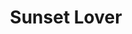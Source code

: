---
layout: product
id: 1419069161534
title: Sunset Lover
body_html: >-
  <p>Taken above the Fraser river in BC in the summer of 2017.</p>

  <p>Jacquelynn and I were flying to Ottawa to visit my family when I took this photo. This one always reminds me of a Disney intro and I keep expecting to fly backwards over the castle. </p>
vendor: Connell McCarthy
product_type: Photo Print
created_at: 2018-08-22T19:54:11-04:00
handle: sunset-lover
updated_at: 2022-01-18T10:42:35-05:00
published_at: 2018-08-22T19:38:24-04:00
template_suffix: ""
status: active
published_scope: global
tags: Batch 01, Print, River, sunrise, sunset, valley
admin_graphql_api_id: gid://shopify/Product/1419069161534
variants:
  - id: 39577218678846
    product_id: 1419069161534
    title: 8x10” / Full Colour
    price: "35.00"
    sku: CM-PP-B1-13-XXS-FC
    position: 1
    inventory_policy: deny
    compare_at_price: null
    fulfillment_service: manual
    inventory_management: null
    option1: 8x10”
    option2: Full Colour
    option3: null
    created_at: 2021-09-01T15:06:46-04:00
    updated_at: 2021-09-01T15:07:04-04:00
    taxable: true
    barcode: ""
    grams: 208
    image_id: 6301691576382
    weight: 0.208
    weight_unit: kg
    inventory_item_id: 41671659323454
    inventory_quantity: 0
    old_inventory_quantity: 0
    requires_shipping: true
    admin_graphql_api_id: gid://shopify/ProductVariant/39577218678846
  - id: 39577218711614
    product_id: 1419069161534
    title: 8x10” / Black & White
    price: "35.00"
    sku: CM-PP-B1-13-XXS-BW
    position: 2
    inventory_policy: deny
    compare_at_price: null
    fulfillment_service: manual
    inventory_management: null
    option1: 8x10”
    option2: Black & White
    option3: null
    created_at: 2021-09-01T15:06:46-04:00
    updated_at: 2021-09-01T15:07:04-04:00
    taxable: true
    barcode: ""
    grams: 208
    image_id: 6301691510846
    weight: 0.208
    weight_unit: kg
    inventory_item_id: 41671659356222
    inventory_quantity: 0
    old_inventory_quantity: 0
    requires_shipping: true
    admin_graphql_api_id: gid://shopify/ProductVariant/39577218711614
  - id: 39577218744382
    product_id: 1419069161534
    title: 8.5x11” / Full Colour
    price: "35.00"
    sku: CM-PP-B1-13-XS-FC
    position: 3
    inventory_policy: deny
    compare_at_price: null
    fulfillment_service: manual
    inventory_management: null
    option1: 8.5x11”
    option2: Full Colour
    option3: null
    created_at: 2021-09-01T15:06:46-04:00
    updated_at: 2021-09-01T15:07:04-04:00
    taxable: true
    barcode: ""
    grams: 208
    image_id: 6301691576382
    weight: 0.208
    weight_unit: kg
    inventory_item_id: 41671659388990
    inventory_quantity: 0
    old_inventory_quantity: 0
    requires_shipping: true
    admin_graphql_api_id: gid://shopify/ProductVariant/39577218744382
  - id: 39577218777150
    product_id: 1419069161534
    title: 8.5x11” / Black & White
    price: "35.00"
    sku: CM-PP-B1-13-XS-BW
    position: 4
    inventory_policy: deny
    compare_at_price: null
    fulfillment_service: manual
    inventory_management: null
    option1: 8.5x11”
    option2: Black & White
    option3: null
    created_at: 2021-09-01T15:06:46-04:00
    updated_at: 2021-09-01T15:07:04-04:00
    taxable: true
    barcode: ""
    grams: 208
    image_id: 6301691510846
    weight: 0.208
    weight_unit: kg
    inventory_item_id: 41671659421758
    inventory_quantity: 0
    old_inventory_quantity: 0
    requires_shipping: true
    admin_graphql_api_id: gid://shopify/ProductVariant/39577218777150
  - id: 39577218809918
    product_id: 1419069161534
    title: 13x19” / Full Colour
    price: "40.00"
    sku: CM-PP-B1-13-S-FC
    position: 5
    inventory_policy: deny
    compare_at_price: null
    fulfillment_service: manual
    inventory_management: null
    option1: 13x19”
    option2: Full Colour
    option3: null
    created_at: 2021-09-01T15:06:46-04:00
    updated_at: 2021-09-01T15:07:04-04:00
    taxable: true
    barcode: ""
    grams: 208
    image_id: 6301691576382
    weight: 0.208
    weight_unit: kg
    inventory_item_id: 41671659454526
    inventory_quantity: 0
    old_inventory_quantity: 0
    requires_shipping: true
    admin_graphql_api_id: gid://shopify/ProductVariant/39577218809918
  - id: 39577218842686
    product_id: 1419069161534
    title: 13x19” / Black & White
    price: "40.00"
    sku: CM-PP-B1-13-S-BW
    position: 6
    inventory_policy: deny
    compare_at_price: null
    fulfillment_service: manual
    inventory_management: null
    option1: 13x19”
    option2: Black & White
    option3: null
    created_at: 2021-09-01T15:06:46-04:00
    updated_at: 2021-09-01T15:07:04-04:00
    taxable: true
    barcode: ""
    grams: 208
    image_id: 6301691510846
    weight: 0.208
    weight_unit: kg
    inventory_item_id: 41671659487294
    inventory_quantity: 0
    old_inventory_quantity: 0
    requires_shipping: true
    admin_graphql_api_id: gid://shopify/ProductVariant/39577218842686
  - id: 39577218875454
    product_id: 1419069161534
    title: 16x20” / Full Colour
    price: "50.00"
    sku: CM-PP-B1-13-M-FC
    position: 7
    inventory_policy: deny
    compare_at_price: null
    fulfillment_service: manual
    inventory_management: null
    option1: 16x20”
    option2: Full Colour
    option3: null
    created_at: 2021-09-01T15:06:46-04:00
    updated_at: 2021-09-01T15:07:04-04:00
    taxable: true
    barcode: ""
    grams: 208
    image_id: 6301691576382
    weight: 0.208
    weight_unit: kg
    inventory_item_id: 41671659520062
    inventory_quantity: 0
    old_inventory_quantity: 0
    requires_shipping: true
    admin_graphql_api_id: gid://shopify/ProductVariant/39577218875454
  - id: 39577218908222
    product_id: 1419069161534
    title: 16x20” / Black & White
    price: "50.00"
    sku: CM-PP-B1-13-M-BW
    position: 8
    inventory_policy: deny
    compare_at_price: null
    fulfillment_service: manual
    inventory_management: null
    option1: 16x20”
    option2: Black & White
    option3: null
    created_at: 2021-09-01T15:06:46-04:00
    updated_at: 2021-09-01T15:07:04-04:00
    taxable: true
    barcode: ""
    grams: 208
    image_id: 6301691510846
    weight: 0.208
    weight_unit: kg
    inventory_item_id: 41671659552830
    inventory_quantity: 0
    old_inventory_quantity: 0
    requires_shipping: true
    admin_graphql_api_id: gid://shopify/ProductVariant/39577218908222
  - id: 39577218940990
    product_id: 1419069161534
    title: 20x24” / Full Colour
    price: "60.00"
    sku: CM-PP-B1-13-L-FC
    position: 9
    inventory_policy: deny
    compare_at_price: null
    fulfillment_service: manual
    inventory_management: null
    option1: 20x24”
    option2: Full Colour
    option3: null
    created_at: 2021-09-01T15:06:46-04:00
    updated_at: 2021-09-01T15:07:04-04:00
    taxable: true
    barcode: ""
    grams: 208
    image_id: 6301691576382
    weight: 0.208
    weight_unit: kg
    inventory_item_id: 41671659585598
    inventory_quantity: 0
    old_inventory_quantity: 0
    requires_shipping: true
    admin_graphql_api_id: gid://shopify/ProductVariant/39577218940990
  - id: 39577218973758
    product_id: 1419069161534
    title: 20x24” / Black & White
    price: "60.00"
    sku: CM-PP-B1-13-L-BW
    position: 10
    inventory_policy: deny
    compare_at_price: null
    fulfillment_service: manual
    inventory_management: null
    option1: 20x24”
    option2: Black & White
    option3: null
    created_at: 2021-09-01T15:06:46-04:00
    updated_at: 2021-09-01T15:07:04-04:00
    taxable: true
    barcode: ""
    grams: 208
    image_id: 6301691510846
    weight: 0.208
    weight_unit: kg
    inventory_item_id: 41671659618366
    inventory_quantity: 0
    old_inventory_quantity: 0
    requires_shipping: true
    admin_graphql_api_id: gid://shopify/ProductVariant/39577218973758
  - id: 39577219006526
    product_id: 1419069161534
    title: 20x30” / Full Colour
    price: "70.00"
    sku: CM-PP-B1-13-XL-FC
    position: 11
    inventory_policy: deny
    compare_at_price: null
    fulfillment_service: manual
    inventory_management: null
    option1: 20x30”
    option2: Full Colour
    option3: null
    created_at: 2021-09-01T15:06:46-04:00
    updated_at: 2021-09-01T15:07:04-04:00
    taxable: true
    barcode: ""
    grams: 208
    image_id: 6301691576382
    weight: 0.208
    weight_unit: kg
    inventory_item_id: 41671659651134
    inventory_quantity: 0
    old_inventory_quantity: 0
    requires_shipping: true
    admin_graphql_api_id: gid://shopify/ProductVariant/39577219006526
  - id: 39577219039294
    product_id: 1419069161534
    title: 20x30” / Black & White
    price: "70.00"
    sku: CM-PP-B1-13-XL-BW
    position: 12
    inventory_policy: deny
    compare_at_price: null
    fulfillment_service: manual
    inventory_management: null
    option1: 20x30”
    option2: Black & White
    option3: null
    created_at: 2021-09-01T15:06:46-04:00
    updated_at: 2021-09-01T15:07:04-04:00
    taxable: true
    barcode: ""
    grams: 208
    image_id: 6301691510846
    weight: 0.208
    weight_unit: kg
    inventory_item_id: 41671659683902
    inventory_quantity: 0
    old_inventory_quantity: 0
    requires_shipping: true
    admin_graphql_api_id: gid://shopify/ProductVariant/39577219039294
  - id: 39577219072062
    product_id: 1419069161534
    title: 24x36” / Full Colour
    price: "90.00"
    sku: CM-PP-B1-13-XXL-FC
    position: 13
    inventory_policy: deny
    compare_at_price: null
    fulfillment_service: manual
    inventory_management: null
    option1: 24x36”
    option2: Full Colour
    option3: null
    created_at: 2021-09-01T15:06:46-04:00
    updated_at: 2021-09-01T15:07:04-04:00
    taxable: true
    barcode: ""
    grams: 208
    image_id: 6301691576382
    weight: 0.208
    weight_unit: kg
    inventory_item_id: 41671659716670
    inventory_quantity: 0
    old_inventory_quantity: 0
    requires_shipping: true
    admin_graphql_api_id: gid://shopify/ProductVariant/39577219072062
  - id: 39577219104830
    product_id: 1419069161534
    title: 24x36” / Black & White
    price: "90.00"
    sku: CM-PP-B1-13-XXL-BW
    position: 14
    inventory_policy: deny
    compare_at_price: null
    fulfillment_service: manual
    inventory_management: null
    option1: 24x36”
    option2: Black & White
    option3: null
    created_at: 2021-09-01T15:06:46-04:00
    updated_at: 2021-09-01T15:07:04-04:00
    taxable: true
    barcode: ""
    grams: 208
    image_id: 6301691510846
    weight: 0.208
    weight_unit: kg
    inventory_item_id: 41671659749438
    inventory_quantity: 0
    old_inventory_quantity: 0
    requires_shipping: true
    admin_graphql_api_id: gid://shopify/ProductVariant/39577219104830
  - id: 39577219137598
    product_id: 1419069161534
    title: 30x40” / Full Colour
    price: "100.00"
    sku: CM-PP-B1-13-XXXL-FC
    position: 15
    inventory_policy: deny
    compare_at_price: null
    fulfillment_service: manual
    inventory_management: null
    option1: 30x40”
    option2: Full Colour
    option3: null
    created_at: 2021-09-01T15:06:46-04:00
    updated_at: 2021-09-01T15:07:04-04:00
    taxable: true
    barcode: ""
    grams: 208
    image_id: 6301691576382
    weight: 0.208
    weight_unit: kg
    inventory_item_id: 41671659782206
    inventory_quantity: 0
    old_inventory_quantity: 0
    requires_shipping: true
    admin_graphql_api_id: gid://shopify/ProductVariant/39577219137598
  - id: 39577219170366
    product_id: 1419069161534
    title: 30x40” / Black & White
    price: "100.00"
    sku: CM-PP-B1-13-XXXL-BW
    position: 16
    inventory_policy: deny
    compare_at_price: null
    fulfillment_service: manual
    inventory_management: null
    option1: 30x40”
    option2: Black & White
    option3: null
    created_at: 2021-09-01T15:06:46-04:00
    updated_at: 2021-09-01T15:07:04-04:00
    taxable: true
    barcode: ""
    grams: 208
    image_id: 6301691510846
    weight: 0.208
    weight_unit: kg
    inventory_item_id: 41671659814974
    inventory_quantity: 0
    old_inventory_quantity: 0
    requires_shipping: true
    admin_graphql_api_id: gid://shopify/ProductVariant/39577219170366
options:
  - id: 1948207382590
    product_id: 1419069161534
    name: Size
    position: 1
    values:
      - 8x10”
      - 8.5x11”
      - 13x19”
      - 16x20”
      - 20x24”
      - 20x30”
      - 24x36”
      - 30x40”
  - id: 8590045708350
    product_id: 1419069161534
    name: Color
    position: 2
    values:
      - Full Colour
      - Black & White
images:
  - id: 6301691576382
    product_id: 1419069161534
    position: 1
    created_at: 2019-03-17T13:06:32-04:00
    updated_at: 2019-10-20T18:44:16-04:00
    alt: null
    width: 1000
    height: 1500
    src: https://cdn.shopify.com/s/files/1/1624/2355/products/CM---Sunset-Lover-_Product-Mockup-2019.jpg?v=1571611456
    variant_ids:
      - 39577218678846
      - 39577218744382
      - 39577218809918
      - 39577218875454
      - 39577218940990
      - 39577219006526
      - 39577219072062
      - 39577219137598
    admin_graphql_api_id: gid://shopify/ProductImage/6301691576382
  - id: 6301691510846
    product_id: 1419069161534
    position: 2
    created_at: 2019-03-17T13:06:31-04:00
    updated_at: 2019-10-20T18:44:16-04:00
    alt: null
    width: 1000
    height: 1500
    src: https://cdn.shopify.com/s/files/1/1624/2355/products/CM---Sunset-Lover-_Product-Mockup-2019_-B_W.jpg?v=1571611456
    variant_ids:
      - 39577218711614
      - 39577218777150
      - 39577218842686
      - 39577218908222
      - 39577218973758
      - 39577219039294
      - 39577219104830
      - 39577219170366
    admin_graphql_api_id: gid://shopify/ProductImage/6301691510846
  - id: 28230347915326
    product_id: 1419069161534
    position: 3
    created_at: 2021-05-04T20:59:15-04:00
    updated_at: 2021-05-04T20:59:15-04:00
    alt: null
    width: 2000
    height: 1800
    src: https://cdn.shopify.com/s/files/1/1624/2355/products/PAR_02_0001_941b8bba-51f5-459a-98c8-4012bb4ffe0b.png?v=1620176355
    variant_ids: []
    admin_graphql_api_id: gid://shopify/ProductImage/28230347915326
image:
  id: 6301691576382
  product_id: 1419069161534
  position: 1
  created_at: 2019-03-17T13:06:32-04:00
  updated_at: 2019-10-20T18:44:16-04:00
  alt: null
  width: 1000
  height: 1500
  src: https://cdn.shopify.com/s/files/1/1624/2355/products/CM---Sunset-Lover-_Product-Mockup-2019.jpg?v=1571611456
  variant_ids:
    - 39577218678846
    - 39577218744382
    - 39577218809918
    - 39577218875454
    - 39577218940990
    - 39577219006526
    - 39577219072062
    - 39577219137598
  admin_graphql_api_id: gid://shopify/ProductImage/6301691576382

---